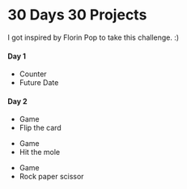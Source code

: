 # 30 Days 30 Projects

I got inspired by Florin Pop to take this challenge. :)

<h4>Day 1</h4>

<ul>
  <li>Counter</li>
  <li>Future Date</li>
</ul>

<h4>Day 2</h4>

<ul>
  <li>Game</li>
  <li>Flip the card</li>
</ul>

<ul>
  <li>Game</li>
  <li>Hit the mole</li>
</ul>
<ul>
  <li>Game</li>
  <li>Rock paper scissor</li>
</ul>

